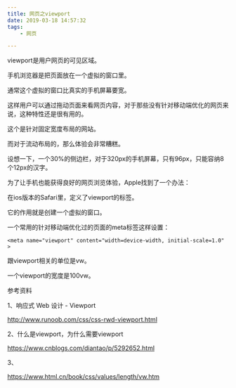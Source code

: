 ```yaml
---
title: 网页之viewport
date: 2019-03-18 14:57:32
tags:
	- 网页

---
```






viewport是用户网页的可见区域。

手机浏览器是把页面放在一个虚拟的窗口里。

通常这个虚拟的窗口比真实的手机屏幕要宽。

这样用户可以通过拖动页面来看网页内容，对于那些没有针对移动端优化的网页来说，这种特性还是很有用的。

这个是针对固定宽度布局的网站。

而对于流动布局的，那么体验会非常糟糕。

设想一下，一个30%的侧边栏，对于320px的手机屏幕，只有96px，只能容纳8个12px的汉字。

为了让手机也能获得良好的网页浏览体验，Apple找到了一个办法：

在ios版本的Safari里，定义了viewport的标签。

它的作用就是创建一个虚拟的窗口。





一个常用的针对移动端优化过的页面的meta标签这样设置：

```
<meta name="viewport" content="width=device-width, initial-scale=1.0" >
```



跟viewport相关的单位是vw。

一个viewport的宽度是100vw。



参考资料

1、响应式 Web 设计 - Viewport

http://www.runoob.com/css/css-rwd-viewport.html

2、什么是viewport，为什么需要viewport

https://www.cnblogs.com/diantao/p/5292652.html

3、

https://www.html.cn/book/css/values/length/vw.htm